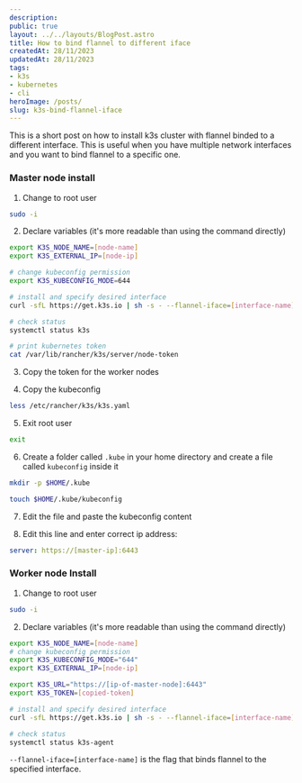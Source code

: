 ```yaml
---
description:
public: true
layout: ../../layouts/BlogPost.astro
title: How to bind flannel to different iface
createdAt: 28/11/2023
updatedAt: 28/11/2023
tags:
- k3s
- kubernetes
- cli
heroImage: /posts/
slug: k3s-bind-flannel-iface
---
```


This is a short post on how to install k3s cluster with flannel binded to a different interface. This is useful when you have multiple network interfaces and you want to bind flannel to a specific one.

### Master node install

1. Change to root user

```bash
sudo -i
```

2. Declare variables (it's more readable than using the command directly)

```bash
export K3S_NODE_NAME=[node-name]
export K3S_EXTERNAL_IP=[node-ip]

# change kubeconfig permission
export K3S_KUBECONFIG_MODE=644

# install and specify desired interface
curl -sfL https://get.k3s.io | sh -s - --flannel-iface=[interface-name]

# check status
systemctl status k3s

# print kubernetes token
cat /var/lib/rancher/k3s/server/node-token
```

3. Copy the token for the worker nodes

4. Copy the kubeconfig

```bash
less /etc/rancher/k3s/k3s.yaml
```

5. Exit root user

```bash
exit
```

6. Create a folder called `.kube` in your home directory and create a file called `kubeconfig` inside it

```bash
mkdir -p $HOME/.kube

touch $HOME/.kube/kubeconfig
```

7. Edit the file and paste the kubeconfig content

8. Edit this line and enter correct ip address:

```yaml
server: https://[master-ip]:6443
```

### Worker node Install

1. Change to root user

```bash
sudo -i
```

2. Declare variables (it's more readable than using the command directly)

```bash
export K3S_NODE_NAME=[node-name]
# change kubeconfig permission
export K3S_KUBECONFIG_MODE="644"
export K3S_EXTERNAL_IP=[node-ip]

export K3S_URL="https://[ip-of-master-node]:6443"
export K3S_TOKEN=[copied-token]

# install and specify desired interface
curl -sfL https://get.k3s.io | sh -s - --flannel-iface=[interface-name]

# check status
systemctl status k3s-agent
```

`--flannel-iface=[interface-name]` is the flag that binds flannel to the specified interface.
